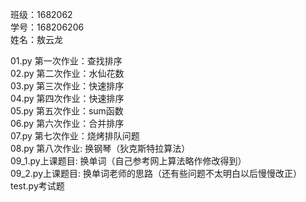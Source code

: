 班级：1682062  
学号：168206206  
姓名：敖云龙  

01.py 第一次作业：查找排序   
02.py 第二次作业：水仙花数  
03.py 第三次作业：快速排序  
04.py 第四次作业：快速排序  
05.py 第五次作业：sum函数  
06.py 第六次作业：合并排序  
07.py 第七次作业：烧烤排队问题  
08.py 第八次作业: 换钢琴（狄克斯特拉算法）  
09_1.py上课题目: 换单词（自己参考网上算法略作修改得到）  
09_2.py上课题目: 换单词老师的思路（还有些问题不太明白以后慢慢改正）  
test.py考试题  
